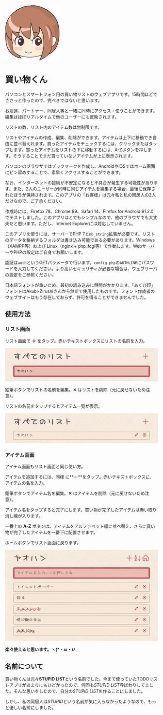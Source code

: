 ![](https://github.com/shuuryou/kaimonokun/blob/main/DONT_UPLOAD_TO_YOUR_WEBSITE/readme-screenshot/logo.png?raw=true)
# 買い物くん
パソコンとスマートフォン用の買い物リストのウェブアプリです。15時間ほどでささっと作ったので、完ぺきではないと思います。

お友達、パートナー、同居人等と一緒に同時にアクセス・使うことができます。編集はほぼリアルタイムで他のユーザーにも反映されます。

リストの数、リスト内のアイテム数は無制限です。

リストやアイテムの作成、編集、削除ができます。アイテムは上下に移動でき自由に並べ替えれます。買ったアイテムをチェックするには、クリックまたはタップします。買ったアイテムをリストの下に移動するには、A-Zボタンを押します。そうすることでまだ買っていないアイテムが上に表示されます。

パソコンのブラウザではブックマークを作成し、AndroidやiOSではホーム画面にピン留めすることで、素早くアクセスすることができます。

なお、インターネットの接続が不安定になると不具合が発生する可能性があります。また、2人のユーザーが同時に同じアイテムを編集する場合、最後に保存されたほうが保持されます。このアプリの「お客様」は元々私と私の同居人の2人だけなので、ご了承ください。

作成時には、Firefox 78、Chrome 89、Safari 14、Firefox for Android 91.2.0 でテストしました。このアプリはとてもシンプルなので、他のブラウザでも大丈夫だと思います。ただし、Internet Explorerには対応していません。

このアプリを使うには、サーバーでPHP 7と`mb_string`拡張が必要です。リストのデータを格納するフォルダは書き込み可能である必要があります。Windows（XAMPP等）および Linux（nginx + php_fcgi等）で作動します。WebサーバーやPHPの設定はご自身でお願いします。

認証は`auth`というGETパラメータで行います。`config.php`の`AUTHLINE`にパスワードを入力してください。より高いセキュリティが必要な場合は、ウェブサーバの設定をご参照ください。

日本語フォントが重いため、最初の読み込みに時間がかかります。「あくび印」フォントはAkubi-Zirushiさんから無断で使用したものです。フォント作成者のウェブサイトはもう存在しておらず、許可を得ることができませんでした。

## 使用方法
### リスト画面

リスト画面で **＋** をタップ。赤いテキストボックスにリストの名前を入力。

![](https://github.com/shuuryou/kaimonokun/blob/main/DONT_UPLOAD_TO_YOUR_WEBSITE/readme-screenshot/screen1.png?raw=true)

鉛筆ボタンでリストの名前を編集。**✕** はリストを削除（元に戻せないため注意）。

リストの名前をタップするとアイテム一覧が表示。

![](https://github.com/shuuryou/kaimonokun/blob/main/DONT_UPLOAD_TO_YOUR_WEBSITE/readme-screenshot/screen2.png?raw=true)

### アイテム画面

アイテム画面もリスト画面と同じ使い方。

アイテムを追加するには、同様 に**＋**をタップ。赤いテキストボックスに、アイテムの名を入力。

鉛筆ボタンでアイテム名を編集。**✕** はアイテムを削除（元に戻せないため注意）。

アイテム名をタップすると完了にします。買い物が完了したアイテムは赤い取り消し線が入ります。

一番上の **A-Z** ボタンは、アイテムをアルファベット順に並べ替え、さらに買い物が完了したアイテムを一番下に配置させます。

ホームボタンでリスト画面に戻ります。

![](https://github.com/shuuryou/kaimonokun/blob/main/DONT_UPLOAD_TO_YOUR_WEBSITE/readme-screenshot/screen3.png?raw=true)

__楽々使えると思います。ヽ(*・ω・)ﾉ__

## 名前について
買い物くんは元々**STUPID LIST**という名前でした。今まで使っていたTODOリストアプリがあまりにもひどかったので、何回も*STUPID LIST*呼ばわりしてました。そんな思いをしたので、自分の*STUPID LIST*を作ることにしました。

しかし、私の同居人は*STUPID*という名前が気に入らなかったようなので、もっと優しい名前にしました。
